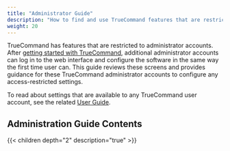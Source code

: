 ```yaml
---
title: "Administrator Guide"
description: "How to find and use TrueCommand features that are restricted to administrator accounts."
weight: 20
---
```


TrueCommand has features that are restricted to administrator accounts.
After [getting started with TrueCommand](www.google.com), additional administrator accounts can log in to the web interface and configure the software in the same way the first time user can.
This guide reviews these screens and provides guidance for these TrueCommand administrator accounts to configure any access-restricted settings.

To read about settings that are available to any TrueCommand user account, see the related [User Guide](www.google.com).

## Administration Guide Contents

{{< children depth="2" description="true" >}}
